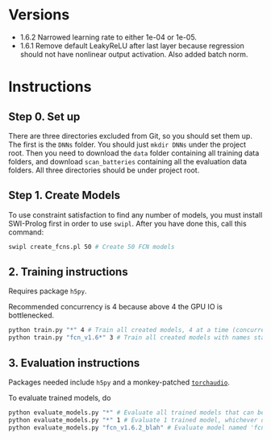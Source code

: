 # Versions

- 1.6.2 Narrowed learning rate to either 1e-04 or 1e-05.
- 1.6.1 Remove default LeakyReLU after last layer because regression should not have nonlinear output activation. Also added batch norm.

<!-- # Approximating Low-Pass Filters with Neural Networks -->

<!-- ## Project TODOs: -->


# Instructions

## Step 0. Set up
There are three directories excluded from Git, so you should set them up. The first is the `DNNs` folder. You should just `mkdir DNNs` under the project root. Then you need to download the `data` folder containing all training data folders, and download `scan_batteries` containing all the evaluation data folders. All three directories should be under project root.

## Step 1. Create Models
To use constraint satisfaction to find any number of models, you must install SWI-Prolog first in order to use `swipl`. After you have done this, call this command:

```sh
swipl create_fcns.pl 50 # Create 50 FCN models
```


## 2.  Training instructions

Requires package `h5py`.

Recommended concurrency is 4 because above 4 the GPU IO is bottlenecked.

```sh
python train.py "*" 4 # Train all created models, 4 at a time (concurrency)
python train.py "fcn_v1.6*" 3 # Train all created models with names starting with 'fcn_v1.6', 3 at a time (concurrency)
```

## 3. Evaluation instructions

Packages needed include `h5py` and a monkey-patched [`torchaudio`](https://github.com/zhanwenchen/audio/).

To evaluate trained models, do
```sh
python evaluate_models.py "*" # Evaluate all trained models that can be found
python evaluate_models.py "*" 1 # Evaluate 1 trained model, whichever one is found
python evaluate_models.py "fcn_v1.6.2_blah" # Evaluate model named 'fcn_v1.6.2_blah_trained', if it can be found
```

<!-- # Approach 1: Use create_50_models_and_train.sh
```sh
chmod +x create_50_models_and_train.sh
./create_50_models_and_train.sh
``` -->
<!--
# Approach 2: Create Any Number of Models (Using a Range Spec) and Train
Before training, under the project directory, create e.g. 50 models

```sh
pwd # should print ../beam_nn
Example: python lib/create_models.py 50 hyperparam_ranges.json
```

This creates 50 models under the beam_nn/DNNs folder.

Then train these models by running lib/main.py:

```sh
python lib/main.py DNNs/
```

This should start the training process!

## Evaluation Instructions

0. You must put 4 Matlab helper files under ~/matlab/helper
1. Make sure you have the correct beam_nn/scan_batteries folder structure like:

scan_batteries
- target_anachoic_cyst
- target_phantom_cyst
- target_in_vivo

2. Make sure that the process_scripts/r3_dnn_apply.py under each folder have 'lib' instead of 'src' and the correct LeNet init function.

3. Then, ensure permissions for the entire project. Otherwise, `python r3_dnn_apply.py` (in the process scripts under lib/) will throw a permission error, making remaining operations garbage. To do this, do

```sh
chown -R . && chmod -R +x *
```

4. get an identifier (for example, 20180705140109), and then run the evaluation file
```sh
python lib/evaluate_models.py 20180705140109
```

# CHANGES
1. (CUDA) Attempt to improve performance with `torch.backends.cudnn.benchmark = True`
1. (CUDA) Attempt to improve performance by adding `pin_memory=True` to DataLoader
1. (CUDA) Attempt to improve performance by adding `async=True` in fit.py -->
